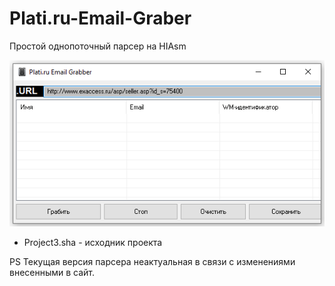 # Plati.ru-Email-Graber
Простой однопоточный парсер на HIAsm

![Image alt](https://github.com/the-Gross/Plati.ru-Email-Graber/blob/main/Screenshot.png)

* Project3.sha - исходник проекта

PS Текущая версия парсера неактуальная в связи с изменениями внесенными в сайт.
